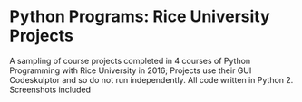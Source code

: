 # Python Programs: Rice University Projects
A sampling of course projects completed in 4 courses of Python Programming with Rice University in 2016; Projects use their GUI Codeskulptor and so do not run independently. All code written in Python 2.  Screenshots included
